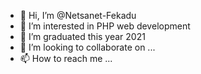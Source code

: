 - 👋 Hi, I’m @Netsanet-Fekadu
- 👀 I’m interested in PHP web development
- 🌱 I’m graduated this year 2021
- 💞️ I’m looking to collaborate on ...
- 📫 How to reach me ...

<!---
Netsanet-Fekadu/Netsanet-Fekadu is a ✨ special ✨ repository because its `README.md` (this file) appears on your GitHub profile.
You can click the Preview link to take a look at your changes.
--->
